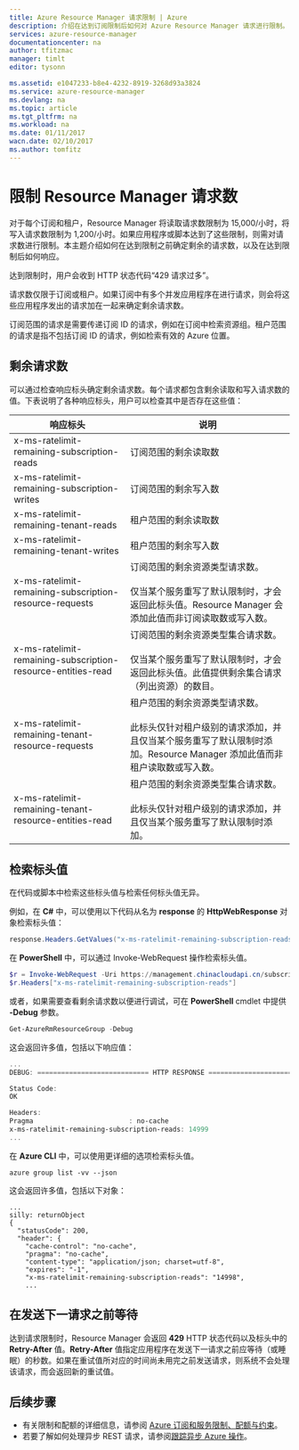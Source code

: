 ```yaml
---
title: Azure Resource Manager 请求限制 | Azure
description: 介绍在达到订阅限制后如何对 Azure Resource Manager 请求进行限制。
services: azure-resource-manager
documentationcenter: na
author: tfitzmac
manager: timlt
editor: tysonn

ms.assetid: e1047233-b8e4-4232-8919-3268d93a3824
ms.service: azure-resource-manager
ms.devlang: na
ms.topic: article
ms.tgt_pltfrm: na
ms.workload: na
ms.date: 01/11/2017
wacn.date: 02/10/2017
ms.author: tomfitz
---
```


# 限制 Resource Manager 请求数
对于每个订阅和租户，Resource Manager 将读取请求数限制为 15,000/小时，将写入请求数限制为 1,200/小时。如果应用程序或脚本达到了这些限制，则需对请求数进行限制。本主题介绍如何在达到限制之前确定剩余的请求数，以及在达到限制后如何响应。

达到限制时，用户会收到 HTTP 状态代码“429 请求过多”。

请求数仅限于订阅或租户。如果订阅中有多个并发应用程序在进行请求，则会将这些应用程序发出的请求加在一起来确定剩余请求数。

订阅范围的请求是需要传递订阅 ID 的请求，例如在订阅中检索资源组。租户范围的请求是指不包括订阅 ID 的请求，例如检索有效的 Azure 位置。

## 剩余请求数
可以通过检查响应标头确定剩余请求数。每个请求都包含剩余读取和写入请求数的值。下表说明了各种响应标头，用户可以检查其中是否存在这些值：

| 响应标头 | 说明 |
| --- | --- |
| x-ms-ratelimit-remaining-subscription-reads |订阅范围的剩余读取数 |
| x-ms-ratelimit-remaining-subscription-writes |订阅范围的剩余写入数 |
| x-ms-ratelimit-remaining-tenant-reads |租户范围的剩余读取数 |
| x-ms-ratelimit-remaining-tenant-writes |租户范围的剩余写入数 |
| x-ms-ratelimit-remaining-subscription-resource-requests |订阅范围的剩余资源类型请求数。<br /><br />仅当某个服务重写了默认限制时，才会返回此标头值。Resource Manager 会添加此值而非订阅读取数或写入数。 |
| x-ms-ratelimit-remaining-subscription-resource-entities-read |订阅范围的剩余资源类型集合请求数。<br /><br />仅当某个服务重写了默认限制时，才会返回此标头值。此值提供剩余集合请求（列出资源）的数目。 |
| x-ms-ratelimit-remaining-tenant-resource-requests |租户范围的剩余资源类型请求数。<br /><br />此标头仅针对租户级别的请求添加，并且仅当某个服务重写了默认限制时添加。Resource Manager 添加此值而非租户读取数或写入数。 |
| x-ms-ratelimit-remaining-tenant-resource-entities-read |租户范围的剩余资源类型集合请求数。<br /><br />此标头仅针对租户级别的请求添加，并且仅当某个服务重写了默认限制时添加。 |

## 检索标头值
在代码或脚本中检索这些标头值与检索任何标头值无异。

例如，在 **C#** 中，可以使用以下代码从名为 **response** 的 **HttpWebResponse** 对象检索标头值：

```cs
response.Headers.GetValues("x-ms-ratelimit-remaining-subscription-reads").GetValue(0)
```

在 **PowerShell** 中，可以通过 Invoke-WebRequest 操作检索标头值。

```powershell
$r = Invoke-WebRequest -Uri https://management.chinacloudapi.cn/subscriptions/{guid}/resourcegroups?api-version=2016-09-01 -Method GET -Headers $authHeaders
$r.Headers["x-ms-ratelimit-remaining-subscription-reads"]
```

或者，如果需要查看剩余请求数以便进行调试，可在 **PowerShell** cmdlet 中提供 **-Debug** 参数。

```powershell
Get-AzureRmResourceGroup -Debug
```

这会返回许多值，包括以下响应值：

```powershell
...
DEBUG: ============================ HTTP RESPONSE ============================

Status Code:
OK

Headers:
Pragma                        : no-cache
x-ms-ratelimit-remaining-subscription-reads: 14999
...
```

在 **Azure CLI** 中，可以使用更详细的选项检索标头值。

```azurecli
azure group list -vv --json
```

这会返回许多值，包括以下对象：

```azurecli
...
silly: returnObject
{
  "statusCode": 200,
  "header": {
    "cache-control": "no-cache",
    "pragma": "no-cache",
    "content-type": "application/json; charset=utf-8",
    "expires": "-1",
    "x-ms-ratelimit-remaining-subscription-reads": "14998",
    ...
```

## 在发送下一请求之前等待
达到请求限制时，Resource Manager 会返回 **429** HTTP 状态代码以及标头中的 **Retry-After** 值。**Retry-After** 值指定应用程序在发送下一请求之前应等待（或睡眠）的秒数。如果在重试值所对应的时间尚未用完之前发送请求，则系统不会处理该请求，而会返回新的重试值。

## 后续步骤

* 有关限制和配额的详细信息，请参阅 [Azure 订阅和服务限制、配额与约束](../azure-subscription-service-limits.md)。
* 若要了解如何处理异步 REST 请求，请参阅[跟踪异步 Azure 操作](./resource-manager-async-operations.md)。

<!---HONumber=Mooncake_0206_2017-->
<!-- Update_Description: meta data;wording update -->